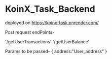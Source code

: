 # KoinX_Task_Backend

deployed on https://koinx-task.onrender.com/

Post request endPoints-

'/getUserTransactions'
'/getUserBalance'

Params to be passed-
{
address:"User_address"
}
